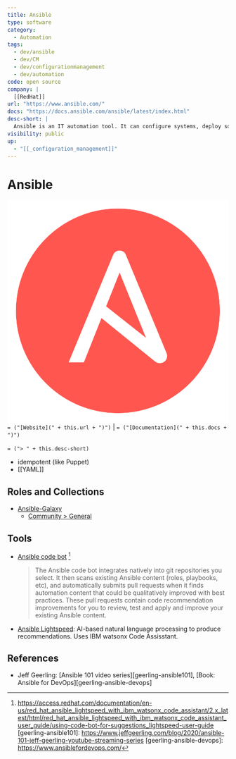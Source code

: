 ```yaml
---
title: Ansible
type: software
category:
  - Automation
tags:
  - dev/ansible
  - dev/CM
  - dev/configurationmanagement
  - dev/automation
code: open source
company: |
  [[RedHat]]
url: "https://www.ansible.com/"
docs: "https://docs.ansible.com/ansible/latest/index.html"
desc-short: |
  Ansible is an IT automation tool. It can configure systems, deploy software, and orchestrate more advanced IT tasks such as continuous deployments or zero downtime rolling updates.
visibility: public
up:
  - "[[_configuration_management]]"
---
```

# Ansible

![Ansible logo|20](https://github.com/ansible/logos/blob/main/community-marks/Ansible-Community-Mark-Mango.png?raw=true)  `= ("[Website](" + this.url + ")")` | `= ("[Documentation](" + this.docs + ")")`

`= ("> " + this.desc-short)`

- idempotent (like Puppet)
- [[YAML]]

## Roles and Collections

- [Ansible-Galaxy](https://galaxy.ansible.com/home)
    - [Community > General](https://galaxy.ansible.com/community/general)


## Tools

- [Ansible code bot][ansible-code-bot] [^ansible-code-bot-redhat]
  > The Ansible code bot integrates natively into git repositories you select. It then scans existing Ansible content (roles, playbooks, etc), and automatically submits pull requests when it finds automation content that could be qualitatively improved with best practices. These pull requests contain code recommendation improvements for you to review, test and apply and improve your existing Ansible content.
- [Ansible Lightspeed](https://www.redhat.com/en/technologies/management/ansible/ansible-lightspeed): AI-based natural language processing to produce recommendations. Uses IBM watsonx Code Assisstant.

## References

- Jeff Geerling: [Ansible 101 video series][geerling-ansible101], [Book: Ansible for DevOps][geerling-ansible-devops]

[ansible-code-bot]: <https://github.com/apps/ansible-code-bot>
[^ansible-code-bot-redhat]: <https://access.redhat.com/documentation/en-us/red_hat_ansible_lightspeed_with_ibm_watsonx_code_assistant/2.x_latest/html/red_hat_ansible_lightspeed_with_ibm_watsonx_code_assistant_user_guide/using-code-bot-for-suggestions_lightspeed-user-guide>
[geerling-ansible101]: <https://www.jeffgeerling.com/blog/2020/ansible-101-jeff-geerling-youtube-streaming-series>
[geerling-ansible-devops]: <https://www.ansiblefordevops.com/>